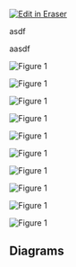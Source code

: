 <p><a target="_blank" href="https://app.eraser.io/workspace/18LcLCCLXKxtpvQ6rrf4" id="edit-in-eraser-github-link"><img alt="Edit in Eraser" src="https://firebasestorage.googleapis.com/v0/b/second-petal-295822.appspot.com/o/images%2Fgithub%2FOpen%20in%20Eraser.svg?alt=media&amp;token=968381c8-a7e7-472a-8ed6-4a6626da5501"></a></p>

asdf

aasdf



![Figure 1](/.eraser/18LcLCCLXKxtpvQ6rrf4___reS6fUv66LcKWYn8yV2OvCPvwSm2___---figure---EmDKMCjzpXObEdhfoxd4b---figure---yYywHa6kQVzNjjLp2MurJg.png "Figure 1")

![Figure 1](/.eraser/18LcLCCLXKxtpvQ6rrf4___reS6fUv66LcKWYn8yV2OvCPvwSm2___---figure---EmDKMCjzpXObEdhfoxd4b---figure---yYywHa6kQVzNjjLp2MurJg.png "Figure 1")

![Figure 1](/.eraser/18LcLCCLXKxtpvQ6rrf4___reS6fUv66LcKWYn8yV2OvCPvwSm2___---figure---EmDKMCjzpXObEdhfoxd4b---figure---yYywHa6kQVzNjjLp2MurJg.png "Figure 1")

![Figure 1](/.eraser/18LcLCCLXKxtpvQ6rrf4___reS6fUv66LcKWYn8yV2OvCPvwSm2___---figure---EmDKMCjzpXObEdhfoxd4b---figure---yYywHa6kQVzNjjLp2MurJg.png "Figure 1")

![Figure 1](/.eraser/18LcLCCLXKxtpvQ6rrf4___reS6fUv66LcKWYn8yV2OvCPvwSm2___---figure---EmDKMCjzpXObEdhfoxd4b---figure---yYywHa6kQVzNjjLp2MurJg.png "Figure 1")

![Figure 1](/.eraser/18LcLCCLXKxtpvQ6rrf4___reS6fUv66LcKWYn8yV2OvCPvwSm2___---figure---EmDKMCjzpXObEdhfoxd4b---figure---yYywHa6kQVzNjjLp2MurJg.png "Figure 1")

![Figure 1](/.eraser/18LcLCCLXKxtpvQ6rrf4___reS6fUv66LcKWYn8yV2OvCPvwSm2___---figure---EmDKMCjzpXObEdhfoxd4b---figure---yYywHa6kQVzNjjLp2MurJg.png "Figure 1")

![Figure 1](/.eraser/18LcLCCLXKxtpvQ6rrf4___reS6fUv66LcKWYn8yV2OvCPvwSm2___---figure---EmDKMCjzpXObEdhfoxd4b---figure---yYywHa6kQVzNjjLp2MurJg.png "Figure 1")

![Figure 1](/.eraser/18LcLCCLXKxtpvQ6rrf4___reS6fUv66LcKWYn8yV2OvCPvwSm2___---figure---EmDKMCjzpXObEdhfoxd4b---figure---yYywHa6kQVzNjjLp2MurJg.png "Figure 1")

![Figure 1](/.eraser/18LcLCCLXKxtpvQ6rrf4___reS6fUv66LcKWYn8yV2OvCPvwSm2___---figure---EmDKMCjzpXObEdhfoxd4b---figure---yYywHa6kQVzNjjLp2MurJg.png "Figure 1")




<!-- eraser-additional-content -->
## Diagrams
<!-- eraser-additional-files -->
<a href="/File service architecture-User flow-1.eraserdiagram" data-element-id="DFs_bBKoDYU_01XzggzY_"><img src="/.eraser/18LcLCCLXKxtpvQ6rrf4___reS6fUv66LcKWYn8yV2OvCPvwSm2___---diagram----b4ea14c8cacb691dc710031418c2e5e4-User-flow.png" alt="" data-element-id="DFs_bBKoDYU_01XzggzY_" /></a>
<!-- end-eraser-additional-files -->
<!-- end-eraser-additional-content -->
<!--- Eraser file: https://app.eraser.io/workspace/18LcLCCLXKxtpvQ6rrf4 --->